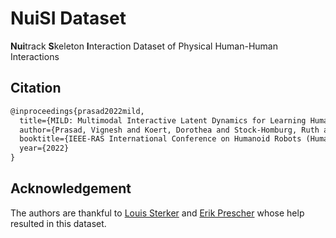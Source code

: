 # NuiSI Dataset
**Nui**track **S**keleton **I**nteraction Dataset of Physical Human-Human Interactions

## Citation

```latex
@inproceedings{prasad2022mild,
  title={MILD: Multimodal Interactive Latent Dynamics for Learning Human-Robot Interaction},
  author={Prasad, Vignesh and Koert, Dorothea and Stock-Homburg, Ruth and Peters, Jan and Chalvatzaki, Georgia},
  booktitle={IEEE-RAS International Conference on Humanoid Robots (Humanoids)},
  year={2022}
}
```
## Acknowledgement

The authors are thankful to [Louis Sterker](https://github.com/enilois) and [Erik Prescher](https://github.com/ErikPre) whose help resulted in this dataset.
